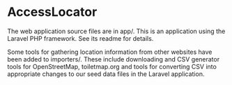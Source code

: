 # AccessLocator

The web application source files are in app/.  This is an application using the Laravel PHP framework.  See its readme for details.

Some tools for gathering location information from other websites have been added to importers/.  These include downloading and CSV generator tools for OpenStreetMap, toiletmap.org and tools for converting CSV into appropriate changes to our seed data files in the Laravel application.
      